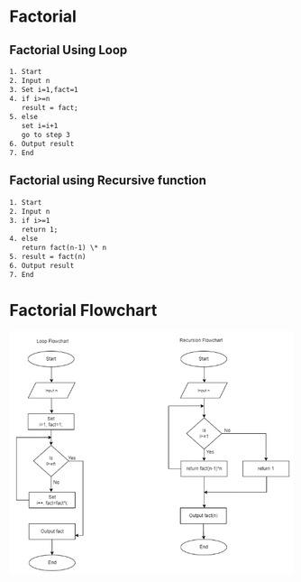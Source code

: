 # Factorial

## Factorial Using Loop

```
1. Start
2. Input n
3. Set i=1,fact=1
4. if i>=n
   result = fact;
5. else
   set i=i+1
   go to step 3
6. Output result
7. End
```

## Factorial using Recursive function

```
1. Start
2. Input n
3. if i>=1
   return 1;
4. else
   return fact(n-1) \* n
5. result = fact(n)
6. Output result
7. End
```

# Factorial Flowchart

![factorial flowchart](factorial_flowchart.png)
